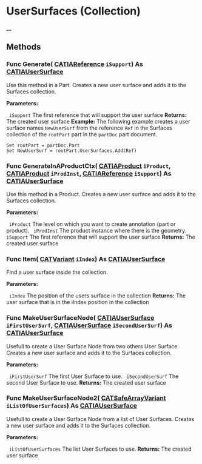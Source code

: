 # UserSurfaces (Collection)

**__**

## Methods

### Func **Generate**( [CATIAReference](../InfInterfaces/interface_Reference_17481.md)  `iSupport`) As [CATIAUserSurface](../CATTPSInterfaces/interface_UserSurface_25966.md)

Use this method in a Part. Creates a new user surface and adds it to the Surfaces collection.

**Parameters:**

` iSupport`      The first reference that will support the user surface
**Returns:**      The created user surface  **Example:**      The following example creates a user surface names `NewUserSurf` from the reference `Ref` in the Surfaces collection of the `rootPart` part in the `partDoc` part document.

```VBScript
Set rootPart = partDoc.Part
Set NewUserSurf = rootPart.UserSurfaces.Add(Ref)

```

### Func **GenerateInAProductCtx**( [CATIAProduct](../ProductStructureInterfaces/interface_Product_11223.md)  `iProduct`,  [CATIAProduct](../ProductStructureInterfaces/interface_Product_11223.md)  `iProdInst`,  [CATIAReference](../InfInterfaces/interface_Reference_17481.md)  `iSupport`) As [CATIAUserSurface](../CATTPSInterfaces/interface_UserSurface_25966.md)

Use this method in a Product. Creates a new user surface and adds it to the Surfaces collection.

**Parameters:**

` iProduct`      The level on which you want to create annotation (part or product).
` iProdInst`      The product instance where there is the geometry.
` iSupport`      The first reference that will support the user surface
**Returns:**      The created user surface  
### Func **Item**( [CATVariant](../System/typedef_CATVariant_20656.md)  `iIndex`) As [CATIAUserSurface](../CATTPSInterfaces/interface_UserSurface_25966.md)

Find a user surface inside the collection.

**Parameters:**

` iIndex`      The position of the users surface in the collection
**Returns:**      The user surface that is in the iIndex position in the collection  
### Func **MakeUserSurfaceNode**( [CATIAUserSurface](../CATTPSInterfaces/interface_UserSurface_25966.md)  `iFirstUserSurf`,  [CATIAUserSurface](../CATTPSInterfaces/interface_UserSurface_25966.md)  `iSecondUserSurf`) As [CATIAUserSurface](../CATTPSInterfaces/interface_UserSurface_25966.md)

Usefull to create a User Surface Node from two others User Surface. Creates a new user surface and adds it to the Surfaces collection.

**Parameters:**

` iFirstUserSurf`      The first User Surface to use.
` iSecondUserSurf`      The second User Surface to use.
**Returns:**      The created user surface  
### Func **MakeUserSurfaceNode2**( [CATSafeArrayVariant](../System/typedef_CATSafeArrayVariant_73843.md)  `iListOfUserSurfaces`) As [CATIAUserSurface](../CATTPSInterfaces/interface_UserSurface_25966.md)

Usefull to create a User Surface Node from a list of User Surfaces. Creates a new user surface and adds it to the Surfaces collection.

**Parameters:**

` iListOfUserSurfaces`      The list User Surfaces to use.
**Returns:**      The created user surface